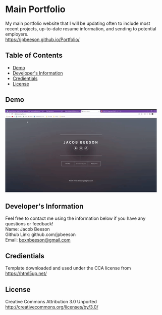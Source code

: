 # Main Portfolio
  My main portfolio website that I will be updating often to include most recent projects, up-to-date resume information, and sending to potential employers.
  <br>
  https://jpbeeson.github.io/Portfolio/

  ## Table of Contents
  * [Demo](#demo)
  * [Developer's Information](#devInfo)
  * [Credientials](#credientials)
  * [License](#license)
  
  ## <a name="demo"></a>Demo
  ![](images/mainportfolio.gif)

  ## <a name="devInfo"></a>Developer's Information
  Feel free to contact me using the information below if you have any questions or feedback!
  <br>
  Name: Jacob Beeson
  <br>
  Github Link: github.com/jpbeeson
  <br>
  Email: <boxnbeeson@gmail.com>

  ## <a name="credientials"></a>Credientials
  Template downloaded and used under the CCA license from https://html5up.net/
  ## <a name="license"></a>License
  Creative Commons Attribution 3.0 Unported <br>
  http://creativecommons.org/licenses/by/3.0/
